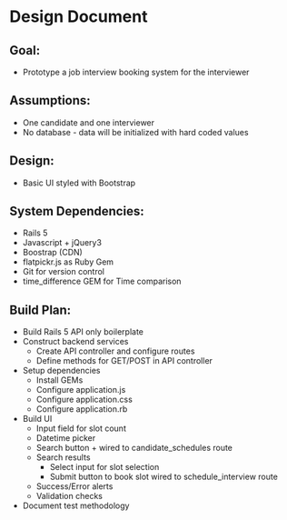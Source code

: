 # Design Document

## Goal:
* Prototype a job interview booking system for the interviewer

## Assumptions:
* One candidate and one interviewer
* No database - data will be initialized with hard coded values

## Design:
* Basic UI styled with Bootstrap

## System Dependencies:
* Rails 5
* Javascript + jQuery3
* Boostrap (CDN)
* flatpickr.js as Ruby Gem
* Git for version control
* time_difference GEM for Time comparison

## Build Plan:
* Build Rails 5 API only boilerplate
* Construct backend services
  * Create API controller and configure routes
  * Define methods for GET/POST in API controller
* Setup dependencies
  * Install GEMs
  * Configure application.js
  * Configure application.css
  * Configure application.rb
* Build UI
  * Input field for slot count
  * Datetime picker
  * Search button + wired to candidate_schedules
route
  * Search results
    * Select input for slot selection
    * Submit button to book slot wired to schedule_interview
 route
  * Success/Error alerts
  * Validation checks
* Document test methodology
